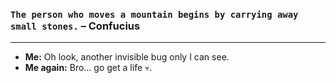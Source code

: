 ### `The person who moves a mountain begins by carrying away small stones.` – Confucius
---
- **Me:** Oh look, another invisible bug only I can see.
- **Me again:** Bro… go get a life 💀.
